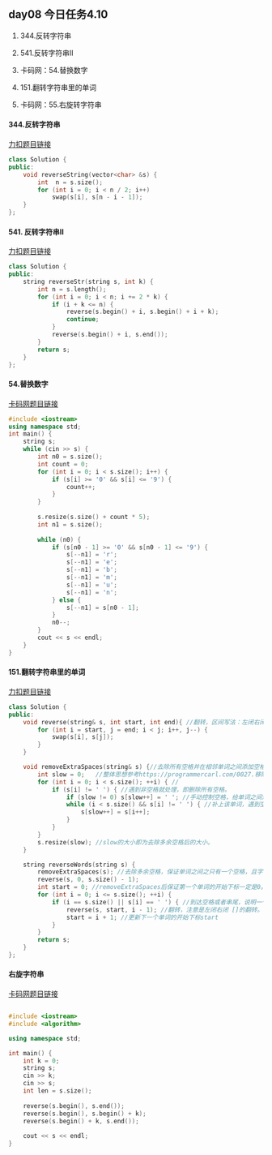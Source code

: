 ##  day08 今日任务4.10

1. 344.反转字符串
2. 541.反转字符串II

3. 卡码网：54.替换数字

4. 151.翻转字符串里的单词

5. 卡码网：55.右旋转字符串


#### 344.反转字符串

[力扣题目链接](https://leetcode.cn/problems/reverse-string/)

```cpp
class Solution {
public:
    void reverseString(vector<char> &s) {
        int  n = s.size();
        for (int i = 0; i < n / 2; i++)
            swap(s[i], s[n - i - 1]);
    }
};
```



#### 541. 反转字符串II

[力扣题目链接](https://leetcode.cn/problems/reverse-string-ii/)

```cpp
class Solution {
public:
    string reverseStr(string s, int k) {
        int n = s.length();
        for (int i = 0; i < n; i += 2 * k) {
            if (i + k <= n) {
                reverse(s.begin() + i, s.begin() + i + k);
                continue;
            }
            reverse(s.begin() + i, s.end());
        }
        return s;
    }
};
```



#### 54.替换数字

[卡码网题目链接](https://kamacoder.com/problempage.php?pid=1064)

```cpp
#include <iostream>
using namespace std;
int main() {
    string s;
    while (cin >> s) {
        int n0 = s.size();
        int count = 0; 
        for (int i = 0; i < s.size(); i++) {
            if (s[i] >= '0' && s[i] <= '9') {
                count++;
            }
        }
     
        s.resize(s.size() + count * 5);
        int n1 = s.size();
 
        while (n0) {
            if (s[n0 - 1] >= '0' && s[n0 - 1] <= '9') {
                s[--n1] = 'r';
                s[--n1] = 'e';
                s[--n1] = 'b';
                s[--n1] = 'm';
                s[--n1] = 'u';
                s[--n1] = 'n';
            } else {
                s[--n1] = s[n0 - 1];
            }
            n0--;
        }
        cout << s << endl;       
    }
}

```



####  151.翻转字符串里的单词

[力扣题目链接](https://leetcode.cn/problems/reverse-words-in-a-string/)

```cpp
class Solution {
public:
    void reverse(string& s, int start, int end){ //翻转，区间写法：左闭右闭 []
        for (int i = start, j = end; i < j; i++, j--) {
            swap(s[i], s[j]);
        }
    }

    void removeExtraSpaces(string& s) {//去除所有空格并在相邻单词之间添加空格, 快慢指针。
        int slow = 0;   //整体思想参考https://programmercarl.com/0027.移除元素.html
        for (int i = 0; i < s.size(); ++i) { //
            if (s[i] != ' ') { //遇到非空格就处理，即删除所有空格。
                if (slow != 0) s[slow++] = ' '; //手动控制空格，给单词之间添加空格。slow != 0说明不是第一个单词，需要在单词前添加空格。
                while (i < s.size() && s[i] != ' ') { //补上该单词，遇到空格说明单词结束。
                    s[slow++] = s[i++];
                }
            }
        }
        s.resize(slow); //slow的大小即为去除多余空格后的大小。
    }

    string reverseWords(string s) {
        removeExtraSpaces(s); //去除多余空格，保证单词之间之只有一个空格，且字符串首尾没空格。
        reverse(s, 0, s.size() - 1);
        int start = 0; //removeExtraSpaces后保证第一个单词的开始下标一定是0。
        for (int i = 0; i <= s.size(); ++i) {
            if (i == s.size() || s[i] == ' ') { //到达空格或者串尾，说明一个单词结束。进行翻转。
                reverse(s, start, i - 1); //翻转，注意是左闭右闭 []的翻转。
                start = i + 1; //更新下一个单词的开始下标start
            }
        }
        return s;
    }
};


```



####  右旋字符串

[卡码网题目链接](https://kamacoder.com/problempage.php?pid=1065)

```cpp

#include <iostream>
#include <algorithm>

using namespace std;

int main() {
    int k = 0;
    string s;
    cin >> k;
    cin >> s;
    int len = s.size();
    
    reverse(s.begin(), s.end());
    reverse(s.begin(), s.begin() + k);
    reverse(s.begin() + k, s.end());
    
    cout << s << endl;
}
```

